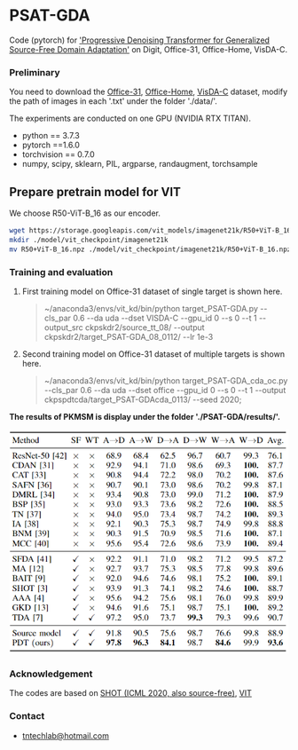 # PSAT-GDA

Code (pytorch) for ['Progressive Denoising Transformer for Generalized Source-Free Domain Adaptation']() on Digit, Office-31, Office-Home, VisDA-C.

### Preliminary

You need to download the [Office-31](https://drive.google.com/file/d/0B4IapRTv9pJ1WGZVd1VDMmhwdlE/view), [Office-Home](https://drive.google.com/file/d/0B81rNlvomiwed0V1YUxQdC1uOTg/view), [VisDA-C](https://github.com/VisionLearningGroup/taskcv-2017-public/tree/master/classification) dataset,  modify the path of images in each '.txt' under the folder './data/'.

The experiments are conducted on one GPU (NVIDIA RTX TITAN).

- python == 3.7.3
- pytorch ==1.6.0
- torchvision == 0.7.0
- numpy, scipy, sklearn, PIL, argparse, randaugment, torchsample

## Prepare pretrain model for VIT 
We choose R50-ViT-B_16 as our encoder.
```bash root transformerdepth
wget https://storage.googleapis.com/vit_models/imagenet21k/R50+ViT-B_16.npz 
mkdir ./model/vit_checkpoint/imagenet21k 
mv R50+ViT-B_16.npz ./model/vit_checkpoint/imagenet21k/R50+ViT-B_16.npz
```

### Training and evaluation

1. First training model on Office-31 dataset of single target is shown here.

   > ~/anaconda3/envs/vit_kd/bin/python target_PSAT-GDA.py --cls_par 0.6 --da uda --dset VISDA-C --gpu_id 0 --s 0 --t 1 --output_src ckpskdr2/source_tt_08/ --output ckpskdr2/target_PSAT-GDA_08_0112/ --lr 1e-3

2. Second training model on Office-31 dataset of multiple targets is shown here.

   > ~/anaconda3/envs/vit_kd/bin/python target_PSAT-GDA_cda_oc.py --cls_par 0.6 --da uda --dset office --gpu_id 0 --s 0 --t 1 --output ckpspdtcda/target_PSAT-GDAcda_0113/ --seed 2020;


**The results of PKMSM is display under the folder './PSAT-GDA/results/'.**

![](./results/office31.png)

### Acknowledgement

The codes are based on [SHOT (ICML 2020, also source-free)](https://github.com/tim-learn/SHOT), [VIT](https://github.com/jeonsworld/ViT-pytorch)

### Contact

- tntechlab@hotmail.com



